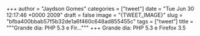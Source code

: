 
+++
author = "Jaydson Gomes"
categories = ["tweet"]
date = "Tue Jun 30 12:17:46 +0000 2009"
draft = false
image = "{TWEET_IMAGE}"
slug = "bfba400bbab57f5b32de1a6f460c648ad855455c"
tags = ["tweet"]
title = """Grande dia: PHP 5.3 e Fir..."""
+++
Grande dia: PHP 5.3 e Firefox 3.5
